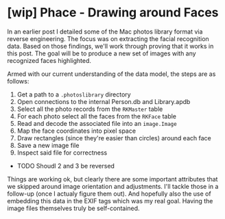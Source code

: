 # [wip] Phace - Drawing around Faces

In an earlier post I detailed some of the Mac photos library format via reverse engineering. The focus was on extracting the facial recognition data. Based on those findings, we'll work through proving that it works in this post. The goal will be to produce a new set of images with any recognized faces highlighted. 

Armed with our current understanding of the data model, the steps are as follows:

 1. Get a path to a `.photoslibrary` directory
 1. Open connections to the internal Person.db and Library.apdb
 1. Select all the photo records from the `RKMaster` table
 1. For each photo select all the faces from the `RKFace` table
 1. Read and decode the associated file into an `image.Image`
 1. Map the face coordinates into pixel space
 1. Draw rectangles (since they're easier than circles) around each face
 1. Save a new image file 
 1. Inspect said file for correctness

* TODO Shoudl 2 and 3 be reversed

Things are working ok, but clearly there are some important
attributes that we skipped around image orientation and adjustments.
I'll tackle those in a follow-up (once I actualy figure them out).
And hopefully also the use of embedding this data in the EXIF tags
which was my real goal. Having the image files themselves truly
be self-contained.

